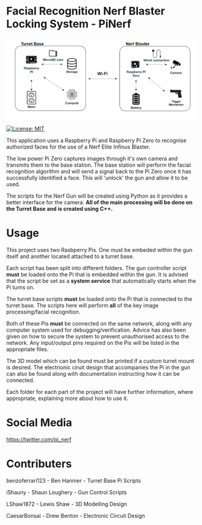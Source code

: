 # Facial Recognition Nerf Blaster Locking System - PiNerf

![PiNerf System](/Documentation/pinerf.png)

[![License: MIT](https://img.shields.io/badge/License-MIT-yellow.svg)](https://opensource.org/licenses/MIT)

This application uses a Raspberry Pi and Raspberry Pi Zero to recognise authorized faces for the use of a Nerf Elite Infinus Blaster.

The low power Pi Zero captures images through it's own camera and transmits them to the base station. The base station will perform the facial recognition algorithm and will send a signal back to the Pi Zero once it has successfully identified a face. This will 'unlock' the gun and allow it to be used.

The scripts for the Nerf Gun will be created using Python as it provides a better interface for the camera. **All of the main processing will be done on the Turret Base and is created using C++.**

# Usage
This project uses two Rasbperry Pis. One must be embeded within the gun itself and another located attached to a turret base.

Each script has been split into different folders. The gun controller script **must** be loaded onto the Pi that is embedded within the gun. It is advised that the script be set as a **system service** that automatically starts when the Pi turns on.

The turret base scripts **must** be loaded onto the Pi that is connected to the turret base. The scripts here will perform **all** of the key image processing/facial recognition.

Both of these Pis **must** be connected on the same network, along with any computer system used for debugging/verification. Advice has also been given on how to secure the system to prevent unauthorised access to the network. Any input/output pins required on the Pis will be listed in the appropriate files.

The 3D model which can be found must be printed if a custom turret mount is desired. The electrionic ciruit design that accompanies the Pi in the gun can also be found along with documentation instructing how it can be connected.

Each folder for each part of the project will have further information, where appropriate, explaining more about how to use it.

# Social Media

https://twitter.com/pi_nerf

# Contributers
benzoferrari123 - Ben Hanmer - Turret Base Pi Scripts

iShauny - Shaun Loughery - Gun Control Scripts

LShaw1872 - Lewis Shaw - 3D Modelling Design

CaesarBonsai - Drew Benton - Electronic Circuit Design
